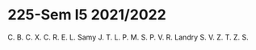 # 225-Sem I5 2021/2022

C. B.
C. X.
C. R.
E. L.
Samy
J. T.
L. P.
M. S.
P. V.
R. Landry
S. V.
Z. T.
Z. S.
